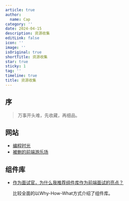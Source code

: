 ```yaml
---
article: true
author:
  name: Cap
category: ''
date: 2024-04-15
description: 资源收集
editLink: false
icon: ''
image: ''
isOriginal: true
shortTitle: 资源收集
star: true
sticky: 1
tag: ''
timeline: true
title: 资源收集
---
```




## 序

> 万事开头难，先收藏，再细品。

## 网站

- [编程时光](https://www.coding-time.cn/)
- [被删的前端游乐场](https://godbasin.github.io/front-end-playground/)

## 组件库

- [作为面试官，为什么我推荐组件库作为前端面试的亮点？](https://juejin.cn/post/7261080561480089655#comment)

    比较全面的以Why-How-What方式介绍了组件库。
